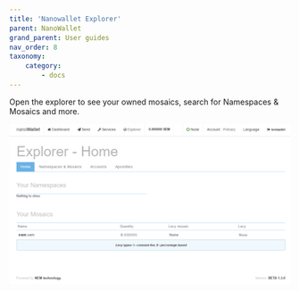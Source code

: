 ```yaml
---
title: 'Nanowallet Explorer'
parent: NanoWallet
grand_parent: User guides
nav_order: 8
taxonomy:
    category:
        - docs
---
```


Open the explorer to see your owned mosaics, search for Namespaces & Mosaics and more.

 ![](ileq5ES.png)
